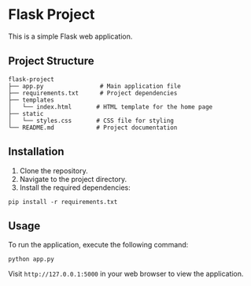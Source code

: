 # Flask Project

This is a simple Flask web application.

## Project Structure

```
flask-project
├── app.py                # Main application file
├── requirements.txt      # Project dependencies
├── templates
│   └── index.html       # HTML template for the home page
├── static
│   └── styles.css       # CSS file for styling
└── README.md            # Project documentation
```

## Installation

1. Clone the repository.
2. Navigate to the project directory.
3. Install the required dependencies:

```
pip install -r requirements.txt
```

## Usage

To run the application, execute the following command:

```
python app.py
```

Visit `http://127.0.0.1:5000` in your web browser to view the application.